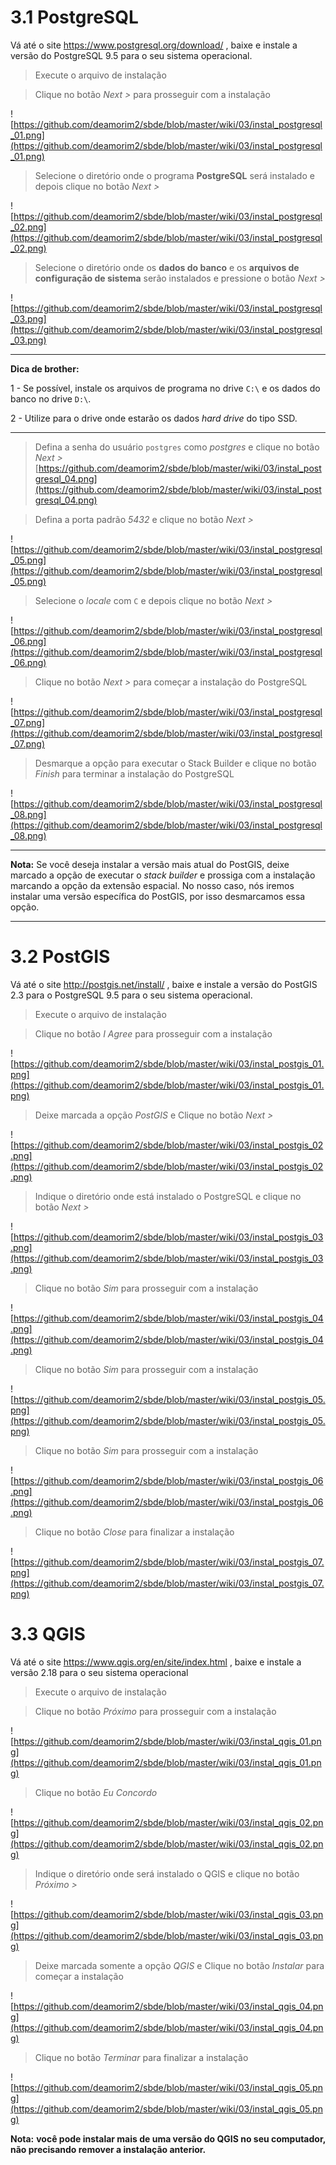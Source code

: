 ﻿# 3.1 PostgreSQL

Vá até o site https://www.postgresql.org/download/ , baixe e instale a versão do PostgreSQL 9.5 para o seu sistema operacional.

>Execute o arquivo de instalação

>Clique no botão _Next >_ para prosseguir com a instalação

![https://github.com/deamorim2/sbde/blob/master/wiki/03/instal_postgresql_01.png](https://github.com/deamorim2/sbde/blob/master/wiki/03/instal_postgresql_01.png)

>Selecione o diretório onde o programa **PostgreSQL** será instalado e depois clique no botão _Next >_

![https://github.com/deamorim2/sbde/blob/master/wiki/03/instal_postgresql_02.png](https://github.com/deamorim2/sbde/blob/master/wiki/03/instal_postgresql_02.png)

>Selecione o diretório onde os **dados do banco** e os **arquivos de configuração de sistema** serão instalados e pressione o botão _Next >_

![https://github.com/deamorim2/sbde/blob/master/wiki/03/instal_postgresql_03.png](https://github.com/deamorim2/sbde/blob/master/wiki/03/instal_postgresql_03.png)

***
**Dica de brother:**

1 - Se possível, instale os arquivos de programa no drive `C:\` e os dados do banco no drive `D:\`.

2 - Utilize para o drive onde estarão os dados _hard drive_ do tipo SSD.
***

>Defina a senha do usuário `postgres` como _postgres_ e clique no botão _Next >_
[https://github.com/deamorim2/sbde/blob/master/wiki/03/instal_postgresql_04.png](https://github.com/deamorim2/sbde/blob/master/wiki/03/instal_postgresql_04.png)

>Defina a porta padrão _5432_ e clique no botão _Next >_

![https://github.com/deamorim2/sbde/blob/master/wiki/03/instal_postgresql_05.png](https://github.com/deamorim2/sbde/blob/master/wiki/03/instal_postgresql_05.png)

>Selecione o _locale_ com `C` e depois clique no botão _Next >_

![https://github.com/deamorim2/sbde/blob/master/wiki/03/instal_postgresql_06.png](https://github.com/deamorim2/sbde/blob/master/wiki/03/instal_postgresql_06.png)

>Clique no botão _Next >_ para começar a instalação do PostgreSQL

![https://github.com/deamorim2/sbde/blob/master/wiki/03/instal_postgresql_07.png](https://github.com/deamorim2/sbde/blob/master/wiki/03/instal_postgresql_07.png)

>Desmarque a opção para executar o Stack Builder e clique no botão _Finish_ para terminar a instalação do PostgreSQL

![https://github.com/deamorim2/sbde/blob/master/wiki/03/instal_postgresql_08.png](https://github.com/deamorim2/sbde/blob/master/wiki/03/instal_postgresql_08.png)

***
**Nota:**
Se você deseja instalar a versão mais atual do PostGIS, deixe marcado a opção de executar o _stack builder_ e prossiga com a instalação marcando a opção da extensão espacial. No nosso caso, nós iremos instalar uma versão específica do PostGIS, por isso desmarcamos essa opção.
***

# 3.2 PostGIS

Vá até o site http://postgis.net/install/ , baixe e instale a versão do PostGIS 2.3 para o PostgreSQL 9.5 para o seu sistema operacional.

>Execute o arquivo de instalação

>Clique no botão _I Agree_ para prosseguir com a instalação

![https://github.com/deamorim2/sbde/blob/master/wiki/03/instal_postgis_01.png](https://github.com/deamorim2/sbde/blob/master/wiki/03/instal_postgis_01.png)

>Deixe marcada a opção _PostGIS_ e Clique no botão _Next >_

![https://github.com/deamorim2/sbde/blob/master/wiki/03/instal_postgis_02.png](https://github.com/deamorim2/sbde/blob/master/wiki/03/instal_postgis_02.png)

>Indique o diretório onde está instalado o PostgreSQL e clique no botão _Next >_

![https://github.com/deamorim2/sbde/blob/master/wiki/03/instal_postgis_03.png](https://github.com/deamorim2/sbde/blob/master/wiki/03/instal_postgis_03.png)

>Clique no botão _Sim_ para prosseguir com a instalação 

![https://github.com/deamorim2/sbde/blob/master/wiki/03/instal_postgis_04.png](https://github.com/deamorim2/sbde/blob/master/wiki/03/instal_postgis_04.png)

>Clique no botão _Sim_ para prosseguir com a instalação 

![https://github.com/deamorim2/sbde/blob/master/wiki/03/instal_postgis_05.png](https://github.com/deamorim2/sbde/blob/master/wiki/03/instal_postgis_05.png)

>Clique no botão _Sim_ para prosseguir com a instalação 

![https://github.com/deamorim2/sbde/blob/master/wiki/03/instal_postgis_06.png](https://github.com/deamorim2/sbde/blob/master/wiki/03/instal_postgis_06.png)

>Clique no botão _Close_ para finalizar a instalação 

![https://github.com/deamorim2/sbde/blob/master/wiki/03/instal_postgis_07.png](https://github.com/deamorim2/sbde/blob/master/wiki/03/instal_postgis_07.png)

# 3.3 QGIS

Vá até o site https://www.qgis.org/en/site/index.html , baixe e instale a versão 2.18 para o seu sistema operacional

>Execute o arquivo de instalação

>Clique no botão _Próximo_ para prosseguir com a instalação

![https://github.com/deamorim2/sbde/blob/master/wiki/03/instal_qgis_01.png](https://github.com/deamorim2/sbde/blob/master/wiki/03/instal_qgis_01.png)

>Clique no botão _Eu Concordo_

![https://github.com/deamorim2/sbde/blob/master/wiki/03/instal_qgis_02.png](https://github.com/deamorim2/sbde/blob/master/wiki/03/instal_qgis_02.png)

>Indique o diretório onde será instalado o QGIS e clique no botão _Próximo >_

![https://github.com/deamorim2/sbde/blob/master/wiki/03/instal_qgis_03.png](https://github.com/deamorim2/sbde/blob/master/wiki/03/instal_qgis_03.png)

>Deixe marcada somente a opção _QGIS_ e Clique no botão _Instalar_ para começar a instalação

![https://github.com/deamorim2/sbde/blob/master/wiki/03/instal_qgis_04.png](https://github.com/deamorim2/sbde/blob/master/wiki/03/instal_qgis_04.png)

>Clique no botão _Terminar_ para finalizar a instalação 

![https://github.com/deamorim2/sbde/blob/master/wiki/03/instal_qgis_05.png](https://github.com/deamorim2/sbde/blob/master/wiki/03/instal_qgis_05.png)

**Nota:**
**você pode instalar mais de uma versão do QGIS no seu computador, não precisando remover a instalação anterior.**
